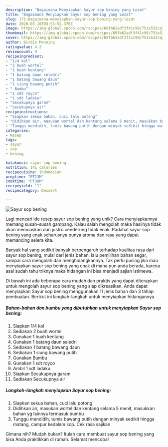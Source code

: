 ```yaml
---
description: "Bagaimana Menyiapkan Sayur sop bening yang Lezat"
title: "Bagaimana Menyiapkan Sayur sop bening yang Lezat"
slug: 171-bagaimana-menyiapkan-sayur-sop-bening-yang-lezat
date: 2020-05-10T03:53:52.376Z
image: https://img-global.cpcdn.com/recipes/69fb62adf3f41c90/751x532cq70/sayur-sop-bening-foto-resep-utama.jpg
thumbnail: https://img-global.cpcdn.com/recipes/69fb62adf3f41c90/751x532cq70/sayur-sop-bening-foto-resep-utama.jpg
cover: https://img-global.cpcdn.com/recipes/69fb62adf3f41c90/751x532cq70/sayur-sop-bening-foto-resep-utama.jpg
author: Birdie Manning
ratingvalue: 4.2
reviewcount: 9
recipeingredient:
- "1/4 kol"
- "2 buah wortel"
- "1 buah kentang"
- "1 batang daun seledri"
- "1 batang bawang daun"
- "1 siung bawang putih"
- " Bumbu"
- "1 sdt royco"
- "1 sdt ladaku"
- "Secukupnya garam"
- "Secukupnya air"
recipeinstructions:
- "Siapkan sekua bahan, cuci lalu potong"
- "Didihkan air, masukan wortel dan kentang selama 5 menit, masukkan bahan yg lainnya termasuk bumbu"
- "Tunggu mendidih, tumis bawang putih dengan minyak sedikit hingga matang, campur kedalam sop. Cek rasa sajikan"
categories:
- Resep
tags:
- sayur
- sop
- bening

katakunci: sayur sop bening 
nutrition: 141 calories
recipecuisine: Indonesian
preptime: "PT13M"
cooktime: "PT38M"
recipeyield: "1"
recipecategory: Dessert

---
```



![Sayur sop bening](https://img-global.cpcdn.com/recipes/69fb62adf3f41c90/751x532cq70/sayur-sop-bening-foto-resep-utama.jpg)

Lagi mencari ide resep sayur sop bening yang unik? Cara menyiapkannya memang susah-susah gampang. Kalau salah mengolah maka hasilnya tidak akan memuaskan dan justru cenderung tidak enak. Padahal sayur sop bening yang enak seharusnya punya aroma dan rasa yang dapat memancing selera kita.

Banyak hal yang sedikit banyak berpengaruh terhadap kualitas rasa dari sayur sop bening, mulai dari jenis bahan, lalu pemilihan bahan segar, sampai cara mengolah dan menghidangkannya. Tak perlu pusing jika mau menyiapkan sayur sop bening yang enak di mana pun anda berada, karena asal sudah tahu triknya maka hidangan ini bisa menjadi sajian istimewa.




Di bawah ini ada beberapa cara mudah dan praktis yang dapat diterapkan untuk mengolah sayur sop bening yang siap dikreasikan. Anda dapat menyiapkan Sayur sop bening menggunakan 11 jenis bahan dan 3 tahap pembuatan. Berikut ini langkah-langkah untuk menyiapkan hidangannya.

<!--inarticleads1-->

##### Bahan-bahan dan bumbu yang dibutuhkan untuk menyiapkan Sayur sop bening:

1. Siapkan 1/4 kol
1. Sediakan 2 buah wortel
1. Gunakan 1 buah kentang
1. Gunakan 1 batang daun seledri
1. Sediakan 1 batang bawang daun
1. Sediakan 1 siung bawang putih
1. Gunakan  Bumbu
1. Gunakan 1 sdt royco
1. Ambil 1 sdt ladaku
1. Siapkan Secukupnya garam
1. Sediakan Secukupnya air




<!--inarticleads2-->

##### Langkah-langkah menyiapkan Sayur sop bening:

1. Siapkan sekua bahan, cuci lalu potong
1. Didihkan air, masukan wortel dan kentang selama 5 menit, masukkan bahan yg lainnya termasuk bumbu
1. Tunggu mendidih, tumis bawang putih dengan minyak sedikit hingga matang, campur kedalam sop. Cek rasa sajikan




Gimana nih? Mudah bukan? Itulah cara membuat sayur sop bening yang bisa Anda praktikkan di rumah. Selamat mencoba!
